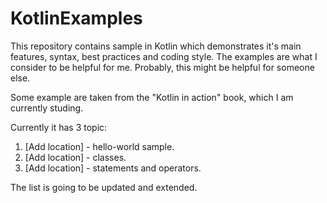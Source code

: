 # KotlinExamples

This repository contains sample in Kotlin which demonstrates it's main features, syntax, best practices and coding style.
The examples are what I consider to be helpful for me. Probably, this might be helpful for someone else.

Some example are taken from the "Kotlin in action" book, which I am currently studing. 

Currently it has 3 topic:

1. [Add location] - hello-world sample.
2. [Add location] - classes.
3. [Add location] - statements and operators.

The list is going to be updated and extended.  
